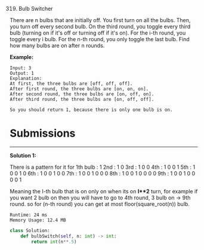 319. Bulb Switcher

There are n bulbs that are initially off. You first turn on all the bulbs. Then, you turn off every second bulb. On the third round, you toggle every third bulb (turning on if it's off or turning off if it's on). For the i-th round, you toggle every i bulb. For the n-th round, you only toggle the last bulb. Find how many bulbs are on after n rounds.

**Example:**
```
Input: 3
Output: 1 
Explanation: 
At first, the three bulbs are [off, off, off].
After first round, the three bulbs are [on, on, on].
After second round, the three bulbs are [on, off, on].
After third round, the three bulbs are [on, off, off]. 

So you should return 1, because there is only one bulb is on.
```
# Submissions
---
**Solution 1:**

There is a pattern for it
for 1th bulb : 1
2nd : 1 0
3rd : 1 0 0
4th : 1 0 0 1
5th : 1 0 0 1 0
6th : 1 0 0 1 0 0
7th : 1 0 0 1 0 0 0
8th : 1 0 0 1 0 0 0 0
9th : 1 0 0 1 0 0 0 0 1

Meaning the I-th bulb that is on only on when its on **I\*\*2** turn, for example if you want 2 bulb on then you will have to go to 4th round, 3 bulb on -> 9th round.
so for (n-th round) you can get at most floor(square_root(n)) bulb.

```
Runtime: 24 ms
Memory Usage: 12.4 MB
```
```python
class Solution:
    def bulbSwitch(self, n: int) -> int:
        return int(n**.5)
```